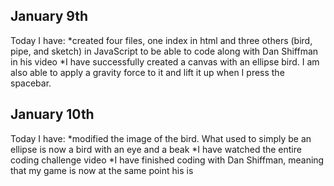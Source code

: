 ## January 9th
Today I have:
*created four files, one index in html and three others (bird, pipe, and sketch) in JavaScript to be able to code along with Dan Shiffman in his video
*I have successfully created a canvas with an ellipse bird. I am also able to apply a gravity force to it and lift it up when I press the spacebar.

## January 10th
Today I have:
*modified the image of the bird. What used to simply be an ellipse is now a bird with an eye and a beak
*I have watched the entire coding challenge video
*I have finished coding with Dan Shiffman, meaning that my game is now at the same point his is 


